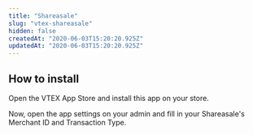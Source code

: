 ```yaml
---
title: "Shareasale"
slug: "vtex-shareasale"
hidden: false
createdAt: "2020-06-03T15:20:20.925Z"
updatedAt: "2020-06-03T15:20:20.925Z"
---
```


## How to install

Open the VTEX App Store and install this app on your store.

Now, open the app settings on your admin and fill in your Shareasale's Merchant ID and Transaction Type.
